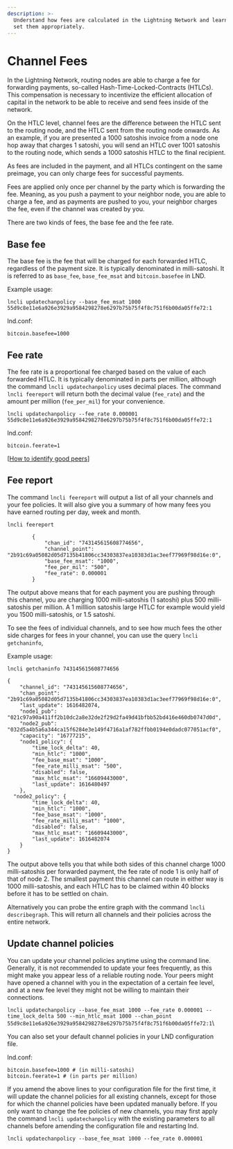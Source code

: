 ```yaml
---
description: >-
  Understand how fees are calculated in the Lightning Network and learn how to
  set them appropriately.
---
```


# Channel Fees

In the Lightning Network, routing nodes are able to charge a fee for forwarding payments, so-called Hash-Time-Locked-Contracts (HTLCs). This compensation is necessary to incentivize the efficient allocation of capital in the network to be able to receive and send fees inside of the network.

On the HTLC level, channel fees are the difference between the HTLC sent to the routing node, and the HTLC sent from the routing node onwards. As an example, if you are presented a 1000 satoshis invoice from a node one hop away that charges 1 satoshi, you will send an HTLC over 1001 satoshis to the routing node, which sends a 1000 satoshis HTLC to the final recipient.

As fees are included in the payment, and all HTLCs contingent on the same preimage, you can only charge fees for successful payments.

Fees are applied only once per channel by the party which is forwarding the fee. Meaning, as you push a payment to your neighbor node, you are able to charge a fee, and as payments are pushed to you, your neighbor charges the fee, even if the channel was created by you.

There are two kinds of fees, the base fee and the fee rate.

## Base fee

The base fee is the fee that will be charged for each forwarded HTLC, regardless of the payment size. It is typically denominated in milli-satoshi. It is referred to as `base_fee`, `base_fee_msat` and `bitcoin.basefee` in LND.

Example usage:

`lncli updatechanpolicy --base_fee_msat 1000 55d9c8e11e6a926e3929a9584298278e6297b75b75f4f8c751f6b00da05ffe72:1`

lnd.conf:

`bitcoin.basefee=1000`

## Fee rate

The fee rate is a proportional fee charged based on the value of each forwarded HTLC. It is typically denominated in parts per million, although the command `lncli updatechanpolicy` uses decimal places. The command `lncli feereport` will return both the decimal value (`fee_rate`) and the amount per million (`fee_per_mil`) for your convenience.

`lncli updatechanpolicy --fee_rate 0.000001 55d9c8e11e6a926e3929a9584298278e6297b75b75f4f8c751f6b00da05ffe72:1`

lnd.conf:

`bitcoin.feerate=1`

\[[How to identify good peers](../../the-lightning-network/routing/identify-good-peers.md)]

## Fee report <a href="docs-internal-guid-95e1a19b-7fff-a79e-ea52-a3f2c8791a5f" id="docs-internal-guid-95e1a19b-7fff-a79e-ea52-a3f2c8791a5f"></a>

The command `lncli feereport` will output a list of all your channels and your fee policies. It will also give you a summary of how many fees you have earned routing per day, week and month.

`lncli feereport`

`        {`\
`            "chan_id": "743145615608774656",`\
`            "channel_point": "2b91c69a05082d05d7135b41806cc34303837ea10383d1ac3eef77969f98d16e:0",`\
`            "base_fee_msat": "1000",`\
`            "fee_per_mil": "500",`\
`            "fee_rate": 0.000001`\
`        }`

The output above means that for each payment you are pushing through this channel, you are charging 1000 milli-satoshis (1 satoshi) plus 500 milli-satoshis per million. A 1 milllion satoshis large HTLC for example would yield you 1500 milli-satoshis, or 1.5 satoshi.

To see the fees of individual channels, and to see how much fees the other side charges for fees in your channel, you can use the query `lncli getchaninfo`,&#x20;

Example usage:

`lncli getchaninfo 743145615608774656`

`{`\
`    "channel_id": "743145615608774656",`\
`    "chan_point": "2b91c69a05082d05d7135b41806cc34303837ea10383d1ac3eef77969f98d16e:0",`\
`    "last_update": 1616482074,`\
`    "node1_pub": "021c97a90a411ff2b10dc2a8e32de2f29d2fa49d41bfbb52bd416e460db0747d0d",`\
`    "node2_pub": "032d5a4b5a6a344ca15f6284e3e149f4716a1af782ffbb0194e0dadc077051acf0",`\
`    "capacity": "16777215",`\
`    "node1_policy": {`\
`        "time_lock_delta": 40,`\
`        "min_htlc": "1000",`\
`        "fee_base_msat": "1000",`\
`        "fee_rate_milli_msat": "500",`\
`        "disabled": false,`\
`        "max_htlc_msat": "16609443000",`\
`        "last_update": 1616480497`\
`    },`\
`  "node2_policy": {`\
`        "time_lock_delta": 40,`\
`        "min_htlc": "1000",`\
`        "fee_base_msat": "1000",`\
`        "fee_rate_milli_msat": "1000",`\
`        "disabled": false,`\
`        "max_htlc_msat": "16609443000",`\
`        "last_update": 1616482074`\
`    }`\
`}`

The output above tells you that while both sides of this channel charge 1000 milli-satoshis per forwarded payment, the fee rate of node 1 is only half of that of node 2. The smallest payment this channel can route in either way is 1000 milli-satoshis, and each HTLC has to be claimed within 40 blocks before it has to be settled on chain.

Alternatively you can probe the entire graph with the command `lncli describegraph`. This will return all channels and their policies across the entire network.

## Update channel policies

You can update your channel policies anytime using the command line. Generally, it is not recommended to update your fees frequently, as this might make you appear less of a reliable routing node. Your peers might have opened a channel with you in the expectation of a certain fee level, and at a new fee level they might not be willing to maintain their connections.

`lncli updatechanpolicy --base_fee_msat 1000 --fee_rate 0.000001 --time_lock_delta 500 --min_htlc_msat 1000 --chan_point 55d9c8e11e6a926e3929a9584298278e6297b75b75f4f8c751f6b00da05ffe72:1`\


You can also set your default channel policies in your LND configuration file.

lnd.conf:

`bitcoin.basefee=1000 # (in milli-satoshi)`\
`bitcoin.feerate=1 # (in parts per million)`

If you amend the above lines to your configuration file for the first time, it will update the channel policies for all existing channels, except for those for which the channel policies have been updated manually before. If you only want to change the fee policies of new channels, you may first apply the command `lncli updatechanpolicy` with the existing parameters to all channels before amending the configuration file and restarting lnd.

`lncli updatechanpolicy --base_fee_msat 1000 --fee_rate 0.000001`
